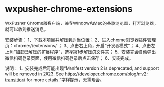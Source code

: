# wxpusher-chrome-extensions
WxPusher Chrome版客户端，兼容Window和Mac的谷歌浏览器，打开浏览器，就可以收到推送消息。

安装步骤：
1、下载本项目并解压到适当位置；
2、进入chrome浏览器插件管理页：chrome://extensions/ ；
3、点击右上角，开启“开发者模式”；
4、点击左上角“加载已解压的扩展程序”，选择第1步解压的文件夹；
5、安装完会自动弹出微信扫码登录页面，使用微信扫码登录后点击保存；
6、安装完成。

说明：
1、安装完成后可能出现“Manifest version 2 is deprecated, and support will be removed in 2023. See https://developer.chrome.com/blog/mv2-transition/ for more details.”字样提示，无需理会。
